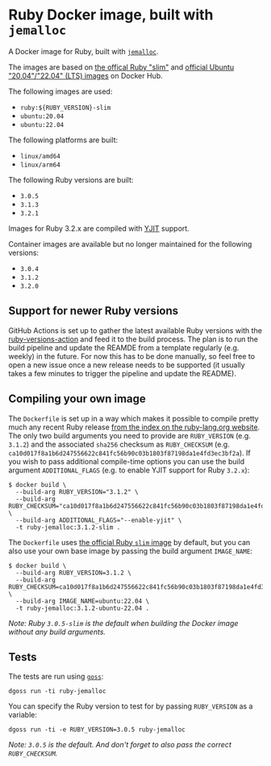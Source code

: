# Ruby Docker image, built with `jemalloc`

A Docker image for Ruby, built with [`jemalloc`](https://scalingo.com/blog/improve-ruby-application-memory-jemalloc).

The images are based on [the offical Ruby "slim"](https://hub.docker.com/_/ruby) and [official Ubuntu "20.04"/"22.04" (LTS) images](https://hub.docker.com/_/ubuntu) on Docker Hub.

The following images are used:

- `ruby:${RUBY_VERSION}-slim`
- `ubuntu:20.04`
- `ubuntu:22.04`

The following platforms are built:

- `linux/amd64`
- `linux/arm64`


The following Ruby versions are built:

- `3.0.5`
- `3.1.3`
- `3.2.1`

Images for Ruby 3.2.x are compiled with [YJIT](https://github.com/ruby/ruby/blob/master/doc/yjit/yjit.md) support.

Container images are available but no longer maintained for the following versions:

- `3.0.4`
- `3.1.2`
- `3.2.0`

## Support for newer Ruby versions

GitHub Actions is set up to gather the latest available Ruby versions with the [ruby-versions-action](https://github.com/moritzheiber/ruby-versions-action) and feed it to the build process. The plan is to run the build pipeline and update the REAMDE from a template regularly (e.g. weekly) in the future. For now this has to be done manually, so feel free to open a new issue once a new release needs to be supported (it usually takes a few minutes to trigger the pipeline and update the README).

## Compiling your own image

The `Dockerfile` is set up in a way which makes it possible to compile pretty much any recent Ruby release [from the index on the ruby-lang.org website](https://cache.ruby-lang.org/pub/ruby/index.txt). The only two build arguments you need to provide are `RUBY_VERSION` (e.g. `3.1.2`) and the associated `sha256` checksum as `RUBY_CHECKSUM` (e.g. `ca10d017f8a1b6d247556622c841fc56b90c03b1803f87198da1e4fd3ec3bf2a`). If you wish to pass additional compile-time options you can use the build argument `ADDITIONAL_FLAGS` (e.g. to enable YJIT support for Ruby `3.2.x`):

```console
$ docker build \
  --build-arg RUBY_VERSION="3.1.2" \
  --build-arg RUBY_CHECKSUM="ca10d017f8a1b6d247556622c841fc56b90c03b1803f87198da1e4fd3ec3bf2a" \
  --build-arg ADDITIONAL_FLAGS="--enable-yjit" \
  -t ruby-jemalloc:3.1.2-slim .
```
The `Dockerfile` uses [the official Ruby `slim` image](https://hub.docker.com/_/ruby) by default, but you can also use your own base image by passing the build argument `IMAGE_NAME`:

```console
$ docker build \
  --build-arg RUBY_VERSION=3.1.2 \
  --build-arg RUBY_CHECKSUM=ca10d017f8a1b6d247556622c841fc56b90c03b1803f87198da1e4fd3ec3bf2a \
  --build-arg IMAGE_NAME=ubuntu:22.04 \
  -t ruby-jemalloc:3.1.2-ubuntu-22.04 .
```
_Note: Ruby `3.0.5-slim` is the default when building the Docker image without any build arguments._

## Tests

The tests are run using [`goss`](https://github.com/aelsabbahy/goss):

```console
dgoss run -ti ruby-jemalloc
```

You can specify the Ruby version to test for by passing `RUBY_VERSION` as a variable:

```console
dgoss run -ti -e RUBY_VERSION=3.0.5 ruby-jemalloc
```

_Note: `3.0.5` is the default. And don't forget to also pass the correct `RUBY_CHECKSUM`._
